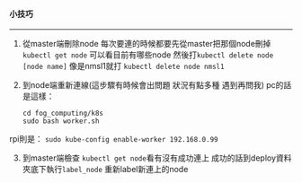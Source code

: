 #### 小技巧
---
1. 從master端刪除node
每次要連的時候都要先從master把那個node刪掉
```kubectl get node``` 可以看目前有哪些node
然後打```kubectl delete node [node name]```
像是nmsl1就打 ```kubectl delete node nmsl1```

2. 到node端重新連線(這步驟有時候會出問題 狀況有點多種 遇到再問我)
pc的話是這樣：
	```
	cd fog_computing/k8s
	sudo bash worker.sh
	```
rpi則是：
	```
	sudo kube-config enable-worker 192.168.0.99
	```

3. 到master端檢查
```kubectl get node```看有沒有成功連上
成功的話到deploy資料夾底下執行```label_node```
重新label新連上的node